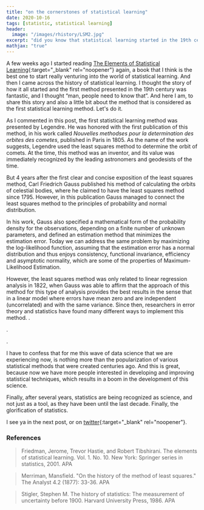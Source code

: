 ```yaml
---
title: "on the cornerstones of statistical learning"
date: 2020-10-16
tags: [statistic, statistical learning]
header:
  image: "/images/rhistory/LSM2.jpg"
excerpt: "did you know that statistical learning started in the 19th century?"
mathjax: "true"
---
```


A few weeks ago I started reading [The Elements of Statistical Learning](http://web.stanford.edu/~hastie/Papers/ESLII.pdf){:target="_blank" rel="noopener"} again, a book that I think is the best one to start really venturing into the world of statistical learning. And then I came across the history of statistical learning. I thought the story of how it all started and the first method presented in the 19th century was fantastic, and I thought “man, people need to know that”. And here I am, to share this story and also a little bit about the method that is considered as the first statistical learning method. Let's do it.

As I commented in this post, the first statistical learning method was presented by Legendre. He was honored with the first publication of this method, in his work called _Nouvelles methodses pour la determination des orbites des cometes_, published in Paris in 1805. As the name of the work suggests, Legendre used the least squares method to determine the orbit of comets. At the time, this method was an inventor, and its value was immediately recognized by the leading astronomers and geodesists of the time.

But 4 years after the first clear and concise exposition of the least squares method, Carl Friedrich Gauss published his method of calculating the orbits of celestial bodies, where he claimed to have the least squares method since 1795. However, in this publication Gauss managed to connect the least squares method to the principles of probability and normal distribution.

In his work, Gauss also specified a mathematical form of the probability density for the observations, depending on a finite number of unknown parameters, and defined an estimation method that minimizes the estimation error. Today we can address the same problem by maximizing the log-likelihood function, assuming that the estimation error has a normal distribution and thus enjoys consistency, functional invariance, efficiency and asymptotic normality, which are some of the properties of Maximum-Likelihood Estimation.

However, the least squares method was only related to linear regression analysis in 1822, when Gauss was able to affirm that the approach of this method for this type of analysis provides the best results in the sense that in a linear model where errors have mean zero and are independent (uncorrelated) and with the same variance. Since then, researchers in error theory and statistics have found many different ways to implement this method.
.

.

.


I have to confess that for me this wave of data science that we are experiencing now, is nothing more than the popularization of various statistical methods that were created centuries ago. And this is great, because now we have more people interested in developing and improving statistical techniques, which results in a boom in the development of this science.

Finally, after several years, statistics are being recognized as science, and not just as a tool, as they have been until the last decade. Finally, the glorification of statistics.

I see ya in the next post, or on [twitter](http://twitter.com/scpatricio){:target="_blank" rel="noopener"}.

### References

> Friedman, Jerome, Trevor Hastie, and Robert Tibshirani. The elements of statistical learning. Vol. 1. No. 10. New York: Springer series in statistics, 2001.
APA

> Merriman, Mansfield. "On the history of the method of least squares." The Analyst 4.2 (1877): 33-36.
APA

> Stigler, Stephen M. The history of statistics: The measurement of uncertainty before 1900. Harvard University Press, 1986.
APA
